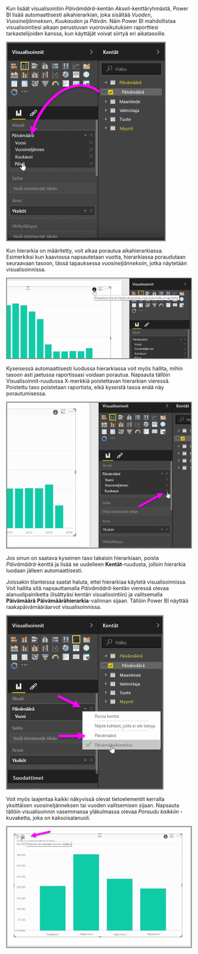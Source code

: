 Kun lisäät visualisointiin *Päivämäärä*-kentän *Akseli*-kenttäryhmästä, Power BI lisää automaattisesti aikahierarkian, joka sisältää *Vuoden*, *Vuosineljänneksen*, *Kuukauden* ja *Päivän*. Näin Power BI mahdollistaa visualisointiesi aikaan perustuvan vuorovaikutuksen raporttiesi tarkastelijoiden kanssa, kun käyttäjät voivat siirtyä eri aikatasoille.

![](media/3-11g-visual-hierarchies-drilling/3-11g_1.png)

Kun hierarkia on määritetty, voit alkaa porautua aikahierarkiassa. Esimerkiksi kun kaaviossa napsautetaan vuotta, hierarkiassa poraudutaan seuraavaan tasoon, tässä tapauksessa *vuosineljänneksiin*, jotka näytetään visualisoinnissa.

![](media/3-11g-visual-hierarchies-drilling/3-11g_2.png)

Kyseisessä automaattisesti luodussa hierarkiassa voit myös hallita, mihin tasoon asti jaetussa raportissasi voidaan porautua. Napsauta tällöin Visualisoinnit-ruudussa X-merkkiä poistettavan hierarkian vieressä. Poistettu taso poistetaan raportista, eikä kyseistä tasoa enää näy porautumisessa.

![](media/3-11g-visual-hierarchies-drilling/3-11g_3.png)

Jos sinun on saatava kyseinen taso takaisin hierarkiaan, poista *Päivämäärä*-kenttä ja lisää se uudelleen **Kentät**-ruudusta, jolloin hierarkia luodaan jälleen automaattisesti.

Joissakin tilanteissa saatat haluta, ettei hierarkiaa käytetä visualisoinnissa. Voit hallita sitä napsauttamalla *Päivämäärä*-kentän vieressä olevaa alanuolipainiketta (lisättyäsi kentän visualisointiin) ja valitsemalla **Päivämäärä** **Päivämäärähierarkia**-valinnan sijaan. Tällöin Power BI näyttää raakapäivämääräarvot visualisoinnissa.

![](media/3-11g-visual-hierarchies-drilling/3-11g_4.png)

Voit myös laajentaa kaikki näkyvissä olevat tietoelementit kerralla yksittäisen vuosineljänneksen tai vuoden valitsemisen sijaan. Napsauta tällöin visualisoinnin vasemmassa yläkulmassa olevaa *Poraudu kaikkiin* -kuvaketta, joka on kaksoisalanuoli.

![](media/3-11g-visual-hierarchies-drilling/3-11g_5.png)

